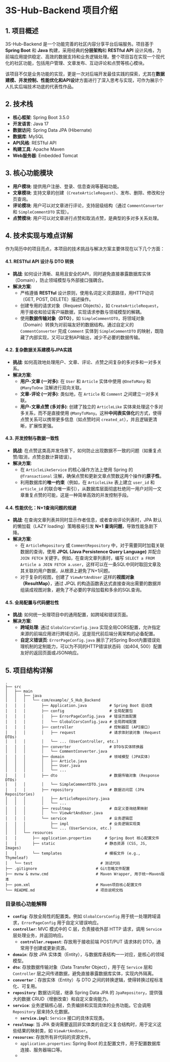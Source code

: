 # 3S-Hub-Backend 项目介绍

## 1. 项目概述

3S-Hub-Backend 是一个功能完善的社区内容分享平台后端服务。项目基于 **Spring Boot** 和 **Java** 构建，采用经典的**分层架构**和 **RESTful API** 设计风格，为前端应用提供稳定、高效的数据支持和业务逻辑处理。整个项目旨在实现一个现代化的社区功能，包括用户管理、文章发布、互动评论和点赞等核心模块。

该项目不仅是业务功能的实现，更是一次对后端开发最佳实践的探索，尤其在**数据建模、并发控制、性能优化和API设计**方面进行了深入思考与实现，可作为展示个人扎实后端技术功底的代表性作品。

## 2. 技术栈

- **核心框架**: Spring Boot 3.5.0
- **开发语言**: Java 17
- **数据访问**: Spring Data JPA (Hibernate)
- **数据库**: MySQL
- **API风格**: RESTful API
- **构建工具**: Apache Maven
- **Web服务器**: Embedded Tomcat

## 3. 核心功能模块

- **用户模块**: 提供用户注册、登录、信息查询等基础功能。
- **文章模块**: 支持文章的创建（`CreateArticleRequest`）、发布、删除、修改和分页查询。
- **评论模块**: 用户可以对文章进行评论，支持层级结构（通过 `CommentConverter` 和 `SimpleCommentDTO` 实现）。
- **点赞模块**: 用户可以对文章进行点赞和取消点赞，是典型的多对多关系处理。

## 4. 技术实现与难点详解

作为简历中的项目亮点，本项目的技术挑战与解决方案主要体现在以下几个方面：

#### 4.1. RESTful API 设计与 DTO 转换

- **挑战**: 如何设计清晰、易用且安全的API，同时避免直接暴露数据库实体（Domain），防止领域模型与外部接口强耦合。
- **解决方案**:
    - 严格遵循 **RESTful** 设计原则，使用名词定义资源路径，用HTTP动词（GET, POST, DELETE）描述操作。
    - 创建专用的请求对象（Request Objects），如 `CreateArticleRequest`，用于接收和验证客户端数据，实现请求参数与领域模型的解耦。
    - 使用**数据传输对象（DTO）**，如 `SimpleCommentDTO`，将领域对象（Domain）转换为对前端友好的数据结构。通过自定义的 `CommentConverter` 完成 `Comment` 实体到 `SimpleCommentDTO` 的映射，既隐藏了内部实现，又可以定制API输出，减少不必要的数据传输。

#### 4.2. 复杂数据关系建模与JPA实践

- **挑战**: 如何高效地处理用户、文章、评论、点赞之间复杂的多对多和一对多关系。
- **解决方案**:
    - **用户-文章 (一对多)**: 在 `User` 和 `Article` 实体中使用 `@OneToMany` 和 `@ManyToOne` 注解进行双向关联。
    - **文章-评论 (一对多)**: 类似地，在 `Article` 和 `Comment` 之间建立一对多关联。
    - **用户-文章点赞 (多对多)**: 创建了独立的 `ArticleLike` 实体来处理这个多对多关系，而不是直接使用 `@ManyToMany`。这种**中间表实体化**的方式，使得点赞关系可以携带更多信息（如点赞时间 `created_at`），并且逻辑更清晰，扩展性更强。

#### 4.3. 并发控制与数据一致性

- **挑战**: 在点赞这类高并发场景下，如何防止出现数据不一致的问题（如重复点赞/取消，点赞总数计算错误）。
- **解决方案**:
    - 在 `ArticleLikeService` 的核心操作方法上使用 Spring 的 `@Transactional` 注解，确保点赞和更新文章点赞数这两个操作的**原子性**。
    - 利用数据库的**唯一约束**（例如，在 `ArticleLike` 表上建立 `user_id` 和 `article_id` 的联合唯一索引），从数据库层面彻底杜绝同一用户对同一文章重复点赞的可能，这是一种简单高效的并发控制手段。

#### 4.4. 性能优化：N+1查询问题的规避

- **挑战**: 在查询文章列表并同时显示作者信息，或者查询评论列表时，JPA 默认的懒加载（LAZY loading）策略极易引发 **N+1 查询问题**，导致性能急剧下降。
- **解决方案**:
    - 在 `ArticleRepository` 或 `CommentRepository` 中，对于需要同时加载关联数据的查询，使用 **JPQL (Java Persistence Query Language)** 并配合 `JOIN FETCH` 关键字。例如，在查询文章列表时，编写 `SELECT a FROM Article a JOIN FETCH a.user`，这样可以在一条SQL中同时取回文章及其关联的用户数据，从根源上避免了N+1问题。
    - 对于复杂的视图，创建了 `ViewArtAndUser` 这样的**视图对象（ResultMap）**，通过 JPQL 的构造函数表达式直接查询出需要的数据并组装成视图对象，避免了不必要的字段加载和多余的SQL查询。

#### 4.5. 全局配置与代码健壮性

- **挑战**: 如何统一处理项目中的通用配置，如跨域和错误页面。
- **解决方案**:
    - **跨域处理**: 通过 `GlobalCorsConfig.java` 实现全局CORS配置，允许指定来源的前端应用进行跨域访问，这是现代前后端分离架构的必备配置。
    - **自定义错误页**: `ErrorPageConfig.java` 展示了对Spring Boot内置错误处理机制的定制能力，可以为不同的HTTP错误状态码（如404, 500）配置友好的返回页面或JSON响应。

## 5. 项目结构详解

```
.
├── src
│   ├── main
│   │   ├── java
│   │   │   └── com/example/_S_Hub_Backend
│   │   │       ├── Application.java          # Spring Boot 启动类
│   │   │       ├── config                    # 全局配置包
│   │   │       │   ├── ErrorPageConfig.java  # 错误页面配置
│   │   │       │   └── GlobalCorsConfig.java # 全局跨域配置
│   │   │       ├── controller                # 控制器层 (API接口)
│   │   │       │   ├── request               # 请求体封装对象 (Request DTOs)
│   │   │       │   └── ... (UserController, etc.)
│   │   │       ├── converter                 # DTO与实体转换器
│   │   │       │   └── CommentConverter.java
│   │   │       ├── domain                    # 领域模型 (JPA实体)
│   │   │       │   ├── Article.java
│   │   │       │   ├── User.java
│   │   │       │   └── ...
│   │   │       ├── dto                       # 数据传输对象 (Response DTOs)
│   │   │       │   └── SimpleCommentDTO.java
│   │   │       ├── repository                # 数据访问层 (JPA Repositories)
│   │   │       │   ├── ArticleRepository.java
│   │   │       │   └── ...
│   │   │       ├── resultmap                 # 自定义查询结果映射
│   │   │       │   └── ViewArtAndUser.java
│   │   │       └── service                   # 业务逻辑层
│   │   │           ├── impl                  # 业务逻辑实现类
│   │   │           └── ... (UserService, etc.)
│   │   └── resources
│   │       ├── application.properties      # Spring Boot 核心配置文件
│   │       ├── static                      # 静态资源 (CSS, JS, Images)
│   │       └── templates                   # 模板文件 (e.g., Thymeleaf)
│   └── test                              # 测试代码
├── .gitignore                          # Git忽略文件配置
├── mvnw & mvnw.cmd                     # Maven Wrapper, 用于统一Maven版本
├── pom.xml                             # Maven项目核心配置文件
└── README.md                           # 项目说明文档
```

### 目录核心功能解释

-   **`config`**: 存放全局性的配置类。例如 `GlobalCorsConfig` 用于统一处理跨域请求，`ErrorPageConfig` 用于自定义错误响应。
-   **`controller`**: MVC 模式中的 C 层，负责接收外部 HTTP 请求，调用 `Service` 层处理业务，并返回响应。
    -   **`controller.request`**: 存放用于接收前端 POST/PUT 请求体的 DTO，通常用于创建或更新资源。
-   **`domain`**: 存放 JPA 实体类（Entity），与数据库表结构一一对应，是核心的领域模型。
-   **`dto`**: 存放数据传输对象（Data Transfer Object），用于在 `Service` 层和 `Controller` 层之间传递数据，避免直接暴露数据库实体，实现内外隔离。
-   **`converter`**：存放实体（Entity）与 DTO 之间的转换逻辑，使得转换过程标准化、可复用。
-   **`repository`**: 数据访问层，继承 Spring Data JPA 的 `JpaRepository`，提供强大的数据 CRUD（增删改查）和自定义查询能力。
-   **`service`**: 业务逻辑核心层，负责编排和实现具体的业务功能。它会调用 `Repository` 层来持久化数据。
    -   **`service.impl`**: `Service` 接口的具体实现类。
-   **`resultmap`**: 当 JPA 查询需要返回非实体类的自定义复合结构时，用于定义这些结果的映射类，如 `ViewArtAndUser`。
-   **`resources`**: 存放所有非代码的资源文件。
    -   `application.properties`: Spring Boot 的主配置文件，用于配置数据库连接、服务器端口等。
    -   